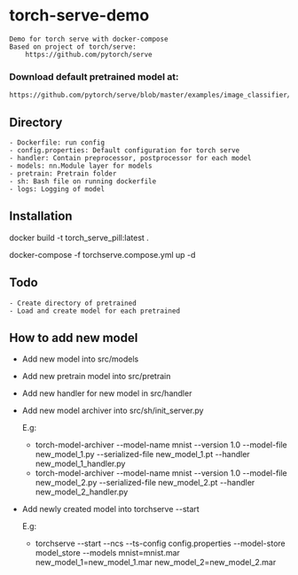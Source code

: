 # torch-serve-demo
    Demo for torch serve with docker-compose
    Based on project of torch/serve:
        https://github.com/pytorch/serve

### Download default pretrained model at:
    https://github.com/pytorch/serve/blob/master/examples/image_classifier/mnist/mnist_cnn.pt

## Directory 
    - Dockerfile: run config 
    - config.properties: Default configuration for torch serve
    - handler: Contain preprocessor, postprocessor for each model
    - models: nn.Module layer for models
    - pretrain: Pretrain folder 
    - sh: Bash file on running dockerfile 
    - logs: Logging of model
## Installation 
docker build -t torch_serve_pill:latest .

docker-compose -f torchserve.compose.yml up -d

## Todo 
    - Create directory of pretrained
    - Load and create model for each pretrained 

## How to add new model
- Add new model into src/models
- Add new pretrain model into src/pretrain
- Add new handler for new model in src/handler
- Add new model archiver into src/sh/init_server.py

    E.g: 
    - torch-model-archiver --model-name mnist --version 1.0 --model-file new_model_1.py --serialized-file new_model_1.pt --handler new_model_1_handler.py
    - torch-model-archiver --model-name mnist --version 1.0 --model-file new_model_2.py --serialized-file new_model_2.pt --handler new_model_2_handler.py

- Add newly created model into torchserve --start

    E.g: 
    -   torchserve --start --ncs --ts-config config.properties --model-store model_store --models mnist=mnist.mar new_model_1=new_model_1.mar new_model_2=new_model_2.mar   